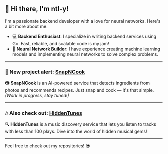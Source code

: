 ## 👋 Hi there, I'm ntl-y!

I'm a passionate backend developer with a love for neural networks. Here's a bit more about me:

- 💻 **Backend Enthusiast**: I specialize in writing backend services using Go. Fast, reliable, and scalable code is my jam!
- 🤖 **Neural Network Builder**: I have experience creating machine learning models and implementing neural networks to solve complex problems.

---

### 🍳 New project alert: [SnapNCook](http://snapcook.tech)  
📷 **SnapNCook** is an AI-powered service that detects ingredients from photos and recommends recipes. Just snap and cook — it's that simple. *(Work in progress, stay tuned!)*

---

### 🎶 Also check out: [HiddenTunes](https://hiddentunes.tech)  
🔍 **HiddenTunes** is a music discovery service that lets you listen to tracks with less than 100 plays. Dive into the world of hidden musical gems!

---

Feel free to check out my repositories! 😎
